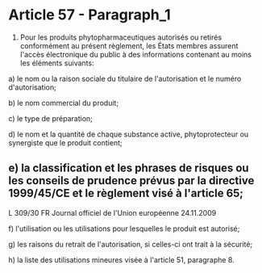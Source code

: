 # Article 57 - Paragraph_1

1. Pour les produits phytopharmaceutiques autorisés ou retirés conformément au présent règlement, les États membres assurent l'accès électronique du public à des informations contenant au moins les éléments suivants:

a) le nom ou la raison sociale du titulaire de l'autorisation et le numéro d'autorisation;

b) le nom commercial du produit;

c) le type de préparation;

d) le nom et la quantité de chaque substance active, phytoprotecteur ou synergiste que le produit contient;

e) la classification et les phrases de risques ou les conseils de prudence prévus par la directive 1999/45/CE et le règlement visé à l'article 65;
---


L 309/30            FR                         Journal officiel de l'Union européenne                                24.11.2009

f) l'utilisation ou les utilisations pour lesquelles le produit est autorisé;

g) les raisons du retrait de l'autorisation, si celles-ci ont trait à la sécurité;

h) la liste des utilisations mineures visée à l'article 51, paragraphe 8.
